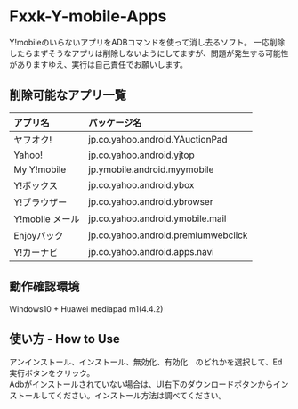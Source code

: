 # Fxxk-Y-mobile-Apps
Y!mobileのいらないアプリをADBコマンドを使って消し去るソフト。 
一応削除したらまずそうなアプリは削除しないようにしてますが、問題が発生する可能性がありますゆえ、実行は自己責任でお願いします。  

## 削除可能なアプリ一覧
|アプリ名|パッケージ名|
|:--|:--|
|ヤフオク!|jp.co.yahoo.android.YAuctionPad|
|Yahoo!|jp.co.yahoo.android.yjtop|
|My Y!mobile|jp.ymobile.android.myymobile|
|Y!ボックス|jp.co.yahoo.android.ybox|
|Y!ブラウザー|jp.co.yahoo.android.ybrowser|
|Y!mobile メール|jp.co.yahoo.android.ymobile.mail|
|Enjoyパック|jp.co.yahoo.android.premiumwebclick|
|Y!カーナビ|jp.co.yahoo.android.apps.navi|


## 動作確認環境
Windows10 + Huawei mediapad m1(4.4.2)

## 使い方 - How to Use
アンインストール、インストール、無効化、有効化　のどれかを選択して、Ed実行ボタンをクリック。  
Adbがインストールされていない場合は、UI右下のダウンロードボタンからインストールしてください。インストール方法は調べてください。
